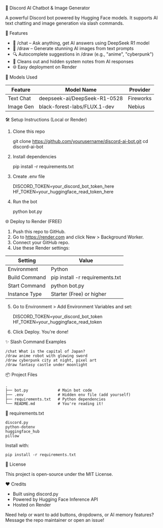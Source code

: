 🤖 Discord AI Chatbot & Image Generator

A powerful Discord bot powered by Hugging Face models. It supports AI text chatting and image generation via slash commands.

🚀 Features

- 💬 /chat – Ask anything, get AI answers using DeepSeek R1 model
- 🎨 /draw – Generate stunning AI images from text prompts
- 🔍 Autocomplete suggestions in /draw (e.g., "anime", "cyberpunk")
- 🧹 Cleans out <think> and hidden system notes from AI responses
- 🌐 Easy deployment on Render

🧪 Models Used

| Feature     | Model Name                                 | Provider       |
|-------------|---------------------------------------------|----------------|
| Text Chat   | deepseek-ai/DeepSeek-R1-0528               | Fireworks      |
| Image Gen   | black-forest-labs/FLUX.1-dev               | Nebius         |

🛠 Setup Instructions (Local or Render)

1. Clone this repo

    git clone https://github.com/yourusername/discord-ai-bot.git
    cd discord-ai-bot

2. Install dependencies

    pip install -r requirements.txt

3. Create .env file

    DISCORD_TOKEN=your_discord_bot_token_here
    HF_TOKEN=your_huggingface_read_token_here

4. Run the bot

    python bot.py

🌐 Deploy to Render (FREE)

1. Push this repo to GitHub.
2. Go to https://render.com and click New > Background Worker.
3. Connect your GitHub repo.
4. Use these Render settings:

| Setting           | Value                               |
|-------------------|-------------------------------------|
| Environment       | Python                              |
| Build Command     | pip install -r requirements.txt     |
| Start Command     | python bot.py                       |
| Instance Type     | Starter (Free) or higher            |

5. Go to Environment > Add Environment Variables and set:

    DISCORD_TOKEN=your_discord_bot_token
    HF_TOKEN=your_huggingface_read_token

6. Click Deploy. You're done!

✨ Slash Command Examples

    /chat What is the capital of Japan?
    /draw anime robot with glowing sword
    /draw cyberpunk city at night, pixel art
    /draw fantasy castle under moonlight

📦 Project Files

    .
    ├── bot.py             # Main bot code
    ├── .env               # Hidden env file (add yourself)
    ├── requirements.txt   # Python dependencies
    └── README.md          # You're reading it!

📃 requirements.txt

    discord.py
    python-dotenv
    huggingface_hub
    pillow

Install with:

    pip install -r requirements.txt

📜 License

This project is open-source under the MIT License.

❤️ Credits

- Built using discord.py
- Powered by Hugging Face Inference API
- Hosted on Render

Need help or want to add buttons, dropdowns, or AI memory features? Message the repo maintainer or open an issue!
